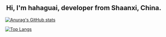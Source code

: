 <h2 align="center">Hi, I'm hahaguai,  developer from Shaanxi, China.</h2>

[![Anurag's GitHub stats](https://github-readme-stats.vercel.app/api?username=wuye251)](https://github.com/anuraghazra/github-readme-stats)

[![Top Langs](https://github-readme-stats.vercel.app/api/top-langs/?username=wuye251&layout=compact&hide=php)](https://github.com/anuraghazra/github-readme-stats)



<!--
**wuye251/wuye251** is a ✨ _special_ ✨ repository because its `README.md` (this file) appears on your GitHub profile.

Here are some ideas to get you started:

- 🔭 I’m currently working on ...
- 🌱 I’m currently learning ...
- 👯 I’m looking to collaborate on ...
- 🤔 I’m looking for help with ...
- 💬 Ask me about ...
- 📫 How to reach me: ...
- 😄 Pronouns: ...
- ⚡ Fun fact: ...
-->

